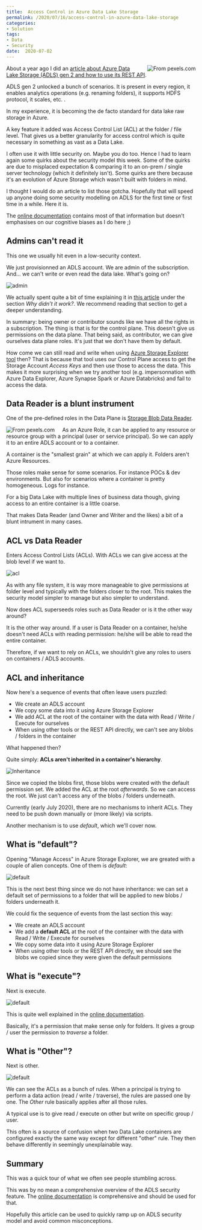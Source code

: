 ```yaml
---
title:  Access Control in Azure Data Lake Storage
permalink: /2020/07/16/access-control-in-azure-data-lake-storage
categories:
- Solution
tags:
- Data
- Security
date:  2020-07-02
---
```

<img style="float:right;padding-left:20px;" title="From pexels.com" src="/assets/posts/2020/3/access-control-in-azure-data-lake-storage/fence.jpg" />

About a year ago I did an [article about Azure Data Lake Storage (ADLS) gen 2 and how to use its REST API](https://vincentlauzon.com/2019/05/15/how-to-use-azure-data-lake-storage-rest-api/).

ADLS gen 2 unlocked a bunch of scenarios.  It is present in every region, it enables analytics operations (e.g. renaming folders), it supports HDFS protocol, it scales, etc.  .

In my experience, it is becoming the de facto standard for data lake raw storage in Azure.

A key feature it added was Access Control List (ACL) at the folder / file level.  That gives us a better granularity for access control which is quite necessary in something as vast as a Data Lake.

I often use it with little security on.  Maybe you do too.  Hence I had to learn again some quirks about the security model this week.  Some of the quirks are due to misplaced expectation & comparing it to an on-prem / single server technology (which it definitely isn't).  Some quirks are there because it's an evolution of Azure Storage which wasn't built with folders in mind.

I thought I would do an article to list those gotcha.  Hopefully that will speed up anyone doing some security modelling on ADLS for the first time or first time in a while.  Here it is.

The [online documentation](https://docs.microsoft.com/en-us/azure/storage/blobs/data-lake-storage-access-control) contains most of that information but doesn't emphasises on our cognitive biases as I do here ;)

## Admins can't read it

This one we usually hit even in a low-security context.

We just provisionned an ADLS account.  We are admin of the subscription.  And...  we can't write or even read the data lake.  What's going on?

![admin](/assets/posts/2020/3/access-control-in-azure-data-lake-storage/admin.png)

We actually spent quite a bit of time explaining it in [this article](/2020/02/27/impersonating-user-in-adls-with-kusto) under the section *Why didn’t it work?*.  We recommend reading that section to get a deeper understanding.

In summary:  being owner or contributor sounds like we have all the rights in a subscription.  The thing is that is for the control plane.  This doesn't give us permissions on the data plane.  That being said, as contributor, we can give ourselves data plane roles.  It's just that we don't have them by default.

How come we can still read and write when using [Azure Storage Explorer tool](https://azure.microsoft.com/en-us/features/storage-explorer/) then?  That is because that tool uses our Control Plane access to get the Storage Account *Access Keys* and then use those to access the data.  This makes it more surprising when we try another tool (e.g. impersonnation with Azure Data Explorer, Azure Synapse Spark or Azure Databricks) and fail to access the data.

## Data Reader is a blunt instrument

One of the pre-defined roles in the Data Plane is [Storage Blob Data Reader](https://docs.microsoft.com/en-us/azure/role-based-access-control/built-in-roles#storage-blob-data-reader).

<img style="float:left;padding-right:20px;" title="From pexels.com" src="/assets/posts/2020/3/access-control-in-azure-data-lake-storage/reader.jpg" />  As an Azure Role, it can be applied to any resource or resource group with a principal (user or service principal).  So we can apply it to an entire ADLS account or to a container.

A container is the "smallest grain" at which we can apply it.  Folders aren't Azure Resources.

Those roles make sense for some scenarios.  For instance POCs & dev environments.  But also for scenarios where a container is pretty homogeneous.  Logs for instance.

For a big Data Lake with multiple lines of business data though, giving access to an entire container is a little coarse.

That makes Data Reader (and Owner and Writer and the likes) a bit of a blunt intrument in many cases.

## ACL vs Data Reader

Enters Access Control Lists (ACLs).  With ACLs we can give access at the blob level if we want to.

![acl](/assets/posts/2020/3/access-control-in-azure-data-lake-storage/acl.png)

As with any file system, it is way more manageable to give permissions at folder level and typically with the folders closer to the root.  This makes the security model simpler to manage but also simpler to understand.

Now does ACL superseeds roles such as Data Reader or is it the other way around?

It is the other way around.  If a user is Data Reader on a container, he/she doesn't need ACLs with reading permission:  he/she will be able to read the entire container.

Therefore, if we want to rely on ACLs, we shouldn't give any roles to users on containers / ADLS accounts.

## ACL and inheritance

Now here's a sequence of events that often leave users puzzled:

* We create an ADLS account
* We copy some data into it using Azure Storage Explorer
* We add ACL at the root of the container with the data with Read / Write / Execute for ourselves
* When using other tools or the REST API directly, we can't see any blobs / folders in the container

What happened then?

Quite simply:  **ACLs aren't inherited in a container's hierarchy**.

![Inheritance](/assets/posts/2020/3/access-control-in-azure-data-lake-storage/parent.png)

Since we copied the blobs first, those blobs were created with the default permission set.  We added the ACL at the root *afterwards*.  So we can access the root.  We just can't access any of the blobs / folders underneath.

Currently (early July 2020), there are no mechanisms to inherit ACLs.  They need to be push down manually or (more likely) via scripts.

Another mechanism is to use *default*, which we'll cover now.

## What is "default"?

Opening "Manage Access" in Azure Storage Explorer, we are greated with a couple of alien concepts.  One of them is *default*:

![default](/assets/posts/2020/3/access-control-in-azure-data-lake-storage/default.png)

This is the next best thing since we do not have inheritance:  we can set a default set of permissions to a folder that will be applied to new blobs / folders underneath it.

We could fix the sequence of events from the last section this way:

* We create an ADLS account
* We add a **default ACL** at the root of the container with the data with Read / Write / Execute for ourselves
* We copy some data into it using Azure Storage Explorer
* When using other tools or the REST API directly, we should see the blobs we copied since they were given the default permissions

## What is "execute"?

Next is execute.

![default](/assets/posts/2020/3/access-control-in-azure-data-lake-storage/execute.png)

This is quite well explained in the [online documentation](https://docs.microsoft.com/en-us/azure/storage/blobs/data-lake-storage-access-control#levels-of-permission).

Basically, it's a permission that make sense only for folders.  It gives a group / user the permission to *traverse* a folder.

## What is "Other"?

Next is other.

![default](/assets/posts/2020/3/access-control-in-azure-data-lake-storage/other.png)

We can see the ACLs as a bunch of rules.  When a principal is trying to perform a data action (read / write / traverse), the rules are passed one by one.  The *Other* rule basically applies after all those rules.

A typical use is to give read / execute on other but write on specific group / user.

This often is a source of confusion when two Data Lake containers are configured exactly the same way except for different "other" rule.  They then behave differently in seemingly unexplainable way.

## Summary

This was a quick tour of what we often see people stumbling across.

This was by no mean a comprehensive overview of the ADLS security feature.  The [online documentation](https://docs.microsoft.com/en-us/azure/storage/blobs/data-lake-storage-access-control) is comprehensive and should be used for that.

Hopefully this article can be used to quickly ramp up on ADLS security model and avoid common misconceptions.